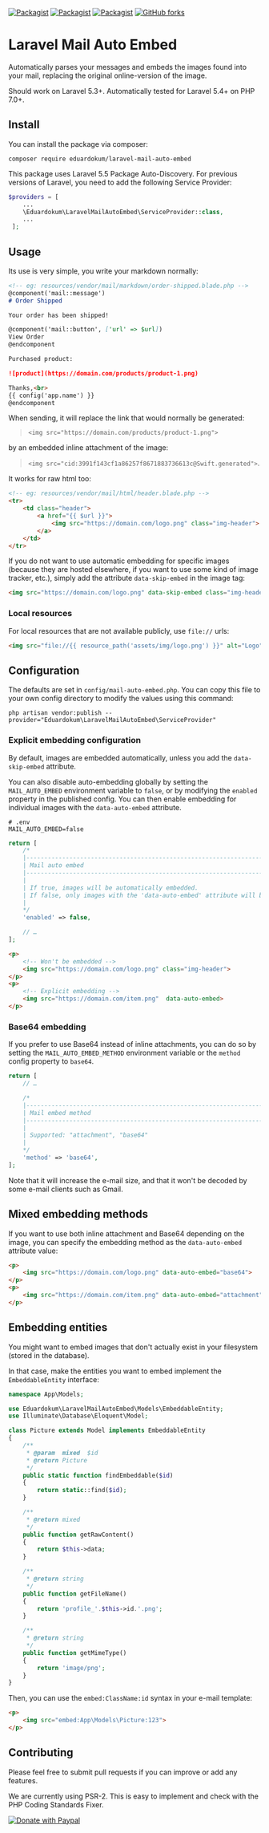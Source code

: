 [![Packagist](https://img.shields.io/packagist/v/eduardokum/laravel-mail-auto-embed.svg?style=flat-square)](https://github.com/eduardokum/laravel-mail-auto-embed)
[![Packagist](https://img.shields.io/packagist/dt/eduardokum/laravel-mail-auto-embed.svg?style=flat-square)](https://github.com/eduardokum/laravel-mail-auto-embed)
[![Packagist](https://img.shields.io/packagist/l/eduardokum/laravel-mail-auto-embed.svg?style=flat-square)](https://github.com/eduardokum/laravel-mail-auto-embed)
[![GitHub forks](https://img.shields.io/github/forks/eduardokum/laravel-mail-auto-embed.svg?style=social&label=Fork)](https://github.com/eduardokum/laravel-mail-auto-embed)

# Laravel Mail Auto Embed

Automatically parses your messages and embeds the images found into your mail,
replacing the original online-version of the image.

Should work on Laravel 5.3+. Automatically tested for Laravel 5.4+ on PHP 7.0+.

## Install

You can install the package via composer:
```shell
composer require eduardokum/laravel-mail-auto-embed
```

This package uses Laravel 5.5 Package Auto-Discovery.
For previous versions of Laravel, you need to add the following Service
Provider:

```php
$providers = [
    ...
    \Eduardokum\LaravelMailAutoEmbed\ServiceProvider::class,
    ...
 ];
```


## Usage

Its use is very simple, you write your markdown normally:

```markdown
<!-- eg: resources/vendor/mail/markdown/order-shipped.blade.php -->
@component('mail::message')
# Order Shipped

Your order has been shipped!

@component('mail::button', ['url' => $url])
View Order
@endcomponent

Purchased product:

![product](https://domain.com/products/product-1.png)

Thanks,<br>
{{ config('app.name') }}
@endcomponent
```

When sending, it will replace the link that would normally be generated:
> `<img src="https://domain.com/products/product-1.png">`

by an embedded inline attachment of the image:
> `<img src="cid:3991f143cf1a86257f8671883736613c@Swift.generated">`.

It works for raw html too:

```html
<!-- eg: resources/vendor/mail/html/header.blade.php -->
<tr>
    <td class="header">
        <a href="{{ $url }}">
            <img src="https://domain.com/logo.png" class="img-header">
        </a>
    </td>
</tr>
```

If you do not want to use automatic embedding for specific images (because they
are hosted elsewhere, if you want to use some kind of image tracker, etc.),
simply add the attribute `data-skip-embed` in the image tag:

```html
<img src="https://domain.com/logo.png" data-skip-embed class="img-header">
```
### Local resources

For local resources that are not available publicly, use `file://` urls:

```html
<img src="file://{{ resource_path('assets/img/logo.png') }}" alt="Logo" border="0"/>
```

## Configuration

The defaults are set in `config/mail-auto-embed.php`. You can copy this file to
your own config directory to modify the values using this command:

```shell
php artisan vendor:publish --provider="Eduardokum\LaravelMailAutoEmbed\ServiceProvider"
```

### Explicit embedding configuration

By default, images are embedded automatically, unless you add the
`data-skip-embed` attribute.

You can also disable auto-embedding globally by setting the `MAIL_AUTO_EMBED`
environment variable to `false`, or by modifying the `enabled` property in the
published config. You can then enable embedding for individual images with the
`data-auto-embed` attribute.

```env
# .env
MAIL_AUTO_EMBED=false
```

```php
return [
    /*
    |--------------------------------------------------------------------------
    | Mail auto embed
    |--------------------------------------------------------------------------
    |
    | If true, images will be automatically embedded.
    | If false, only images with the 'data-auto-embed' attribute will be embedded
    |
    */
    'enabled' => false,

    // …
];
```

```html
<p>
    <!-- Won't be embedded -->
    <img src="https://domain.com/logo.png" class="img-header">
</p>
<p>
    <!-- Explicit embedding -->
    <img src="https://domain.com/item.png"  data-auto-embed>
</p>
```

### Base64 embedding

If you prefer to use Base64 instead of inline attachments, you can do so by
setting the `MAIL_AUTO_EMBED_METHOD` environment variable or the `method`
config property to `base64`.

```php
return [
    // …

    /*
    |--------------------------------------------------------------------------
    | Mail embed method
    |--------------------------------------------------------------------------
    |
    | Supported: "attachment", "base64"
    |
    */
    'method' => 'base64',
];
```

Note that it will increase the e-mail size, and that it won't be decoded by
some e-mail clients such as Gmail.

## Mixed embedding methods

If you want to use both inline attachment and Base64 depending on the image,
you can specify the embedding method as the `data-auto-embed` attribute value:

```html
<p>
    <img src="https://domain.com/logo.png" data-auto-embed="base64">
</p>
<p>
    <img src="https://domain.com/item.png" data-auto-embed="attachment">
</p>
```


## Embedding entities

You might want to embed images that don't actually exist in your filesystem
(stored in the database).

In that case, make the entities you want to embed implement the
`EmbeddableEntity` interface:

```php
namespace App\Models;

use Eduardokum\LaravelMailAutoEmbed\Models\EmbeddableEntity;
use Illuminate\Database\Eloquent\Model;

class Picture extends Model implements EmbeddableEntity
{
    /**
     * @param  mixed  $id
     * @return Picture
     */
    public static function findEmbeddable($id)
    {
        return static::find($id);
    }

    /**
     * @return mixed
     */
    public function getRawContent()
    {
        return $this->data;
    }

    /**
     * @return string
     */
    public function getFileName()
    {
        return 'profile_'.$this->id.'.png';
    }

    /**
     * @return string
     */
    public function getMimeType()
    {
        return 'image/png';
    }
}
```

Then, you can use the `embed:ClassName:id` syntax in your e-mail template:

```html
<p>
    <img src="embed:App\Models\Picture:123">
</p>
```


## Contributing
Please feel free to submit pull requests if you can improve or add any
features.

We are currently using PSR-2. This is easy to implement and check with the PHP
Coding Standards Fixer.

<a target="_blank" href="https://www.paypal.com/cgi-bin/webscr?cmd=_donations&business=QPDFT3UXS6PTL&lc=GB&item_name=laravel%2dmail%2dauto%2dembed&item_number=laravel%2dmail%2dauto%2dembed&currency_code=USD&bn=PP%2dDonationsBF%3abtn_donateCC_LG%2egif%3aNonHosted">
        <img alt="Donate with Paypal" src="https://www.paypalobjects.com/en_US/GB/i/btn/btn_donateCC_LG.gif"/></a>

